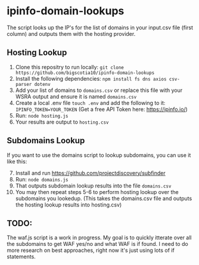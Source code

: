 # ipinfo-domain-lookups

The script looks up the IP's for the list of domains in your input.csv file (first column) and outputs them with the hosting provider.

## Hosting Lookup
1. Clone this repositry to run locally: ```git clone https://github.com/bigscotia10/ipinfo-domain-lookups```
2. Install the following dependencies: ```npm install fs dns axios csv-parser dotenv```
3. Add your list of domains to ```domains.csv``` or replace this file with your WSRA output and ensure it is named ```domains.csv``` 
4. Create a local .env file ```touch .env``` and add the following to it: ```IPINFO_TOKEN=YOUR_TOKEN``` (Get a free API Token here: https://ipinfo.io/)
5. Run: ```node hosting.js```
6. Your results are output to ```hosting.csv```

## Subdomains Lookup
If you want to use the domains script to lookup subdomains, you can use it like this:

7. Install and run https://github.com/projectdiscovery/subfinder
8. Run: ```node domains.js```
9. That outputs subdomain lookup results into the file ```domains.csv```
10. You may then repeat steps 5-6 to perform hosting lookup over the subdomains you lookedup. (This takes the domains.csv file and outputs the hosting lookup results into hosting.csv)

## TODO:
The waf.js script is a work in progress. My goal is to quickly itterate over all the subdomains to get WAF yes/no and what WAF is if found. I need to do more research on best approaches, right now it's just using lots of if statements.
